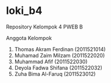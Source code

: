 # loki_b4
 Repository Kelompok 4 PWEB B

Anggota Kelompok
1. Thomas Akram Ferdinan (2011521014)
2. Muhamad Zaim Milzam (2011522020)
3. Muhammad Afif (2011522030)
4. Deyola Fadwa Shifana (2011522032)
5. Zuha Bima Al-Faruq (2011523012)


